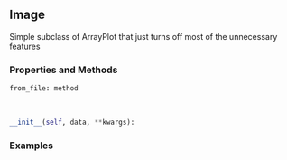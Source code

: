 ## <a id="McUtils.Plots.Image.Image">Image</a>
Simple subclass of ArrayPlot that just turns off most of the unnecessary features

### Properties and Methods
```python
from_file: method
```
<a id="McUtils.Plots.Image.Image.__init__" class="docs-object-method">&nbsp;</a>
```python
__init__(self, data, **kwargs): 
```

### Examples


